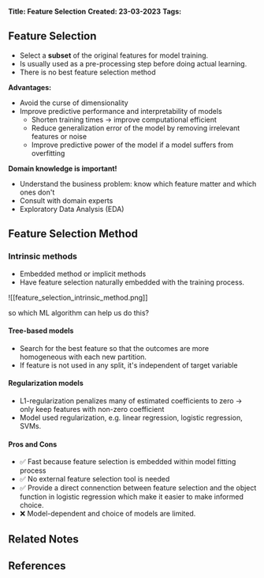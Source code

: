 **Title: Feature Selection**
**Created: 23-03-2023**
**Tags:**

## Feature Selection

- Select a **subset** of the original features for model training.
- Is usually used as a pre-processing step before doing actual learning.
- There is no best feature selection method

**Advantages:**
- Avoid the curse of dimensionality
- Improve predictive performance and interpretability of models
	- Shorten training times -> improve computational efficient
	- Reduce generalization error of the model by removing irrelevant features or noise
	- Improve predictive power of the model if  a model suffers from overfitting

**Domain knowledge is important!**
- Understand the business problem: know which feature matter and which ones don't
- Consult with domain experts
- Exploratory Data Analysis (EDA)


## Feature Selection Method

### Intrinsic methods
- Embedded method or implicit methods
- Have feature selection naturally embedded with the training process.

![[feature_selection_intrinsic_method.png]]

so which ML algorithm can help us do this?

#### Tree-based models
- Search for the best feature so that the outcomes are more homogeneous with each new partition.
- If feature is not used in any split, it's independent of target variable

#### Regularization models
- L1-regularization penalizes many of estimated coefficients to zero -> only keep features with non-zero coefficient
- Model used regularization, e.g. linear regression, logistic regression, SVMs.

#### Pros and Cons
- ✅ Fast because feature selection is embedded within model fitting process
- ✅ No external feature selection tool is needed
- ✅ Provide a direct connenction between feature selection and the object function in logistic regression which make it easier to make informed choice.
- ❌ Model-dependent and choice of models are limited.


###


## Related Notes

## References
